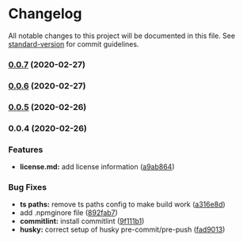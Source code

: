 # Changelog

All notable changes to this project will be documented in this file. See [standard-version](https://github.com/conventional-changelog/standard-version) for commit guidelines.

### [0.0.7](https://github.com/enfogroup/enfo-env-vars/compare/v0.0.6...v0.0.7) (2020-02-27)

### [0.0.6](https://github.com/enfogroup/enfo-env-vars/compare/v0.0.5...v0.0.6) (2020-02-27)

### [0.0.5](https://github.com/enfogroup/enfo-env-vars/compare/v0.0.4...v0.0.5) (2020-02-26)

### 0.0.4 (2020-02-26)


### Features

* **license.md:** add license information ([a9ab864](https://github.com/enfogroup/enfo-env-vars/commit/a9ab864ac0cf0e38fb9d73f55fa17a2cbf4b7616))


### Bug Fixes

* **ts paths:** remove ts paths config to make build work ([a316e8d](https://github.com/enfogroup/enfo-env-vars/commit/a316e8d1a7e419e7d06f3f2bea30c73e97192a55))
* add .npmginore file ([892fab7](https://github.com/enfogroup/enfo-env-vars/commit/892fab711d3a5ffce86d6b541732efef8f56f195))
* **commitlint:** install commitlint ([9f111b1](https://github.com/enfogroup/enfo-env-vars/commit/9f111b16868ef26226cf7cffab6539aa479ed80e))
* **husky:** correct setup of husky pre-commit/pre-push ([fad9013](https://github.com/enfogroup/enfo-env-vars/commit/fad90137addb58bcd7804e1fed06d301d658d503))
